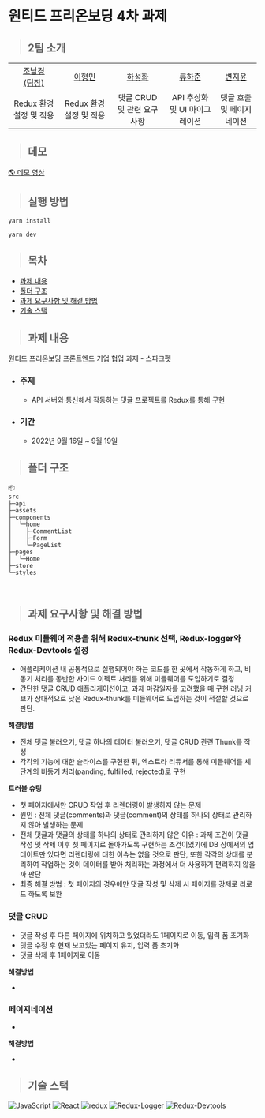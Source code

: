 # 원티드 프리온보딩 4차 과제

> ## 2팀 소개

<table>
  <tr>
    <td height="50px" align="center"><a href="https://github.com/nknkcho">조남경<br>(팀장)</a></td>
    <td height="50px" align="center"><a href="https://github.com/
hyoungqu23">이형민</a></td>
    <td height="50px" align="center"><a href="https://github.com/hasunghwa">하성화</a></td>
    <td height="50px" align="center"><a href="https://github.com/HaJunRyu">류하준</a></td>
    <td height="50px" align="center"><a href="https://github.com/
wldbszpflrxj">변지윤</a></td>
  </tr>
  <tr>
    <td align="center">Redux 환경 설정 및 적용</td>
    <td align="center">Redux 환경 설정 및 적용</td>
    <td align="center">댓글 CRUD 및 관련 요구사항</td>
    <td align="center">API 추상화 및 UI 마이그레이션</td>
    <td align="center">댓글 호출 및 페이지네이션</td>
  </tr>
</table>

> ## 데모

[🌎 데모 영상]()

> ## 실행 방법

```
yarn install

yarn dev
```

> ## 목차

- [과제 내용](#과제-내용)
- [폴더 구조](#폴더-구조)
- [과제 요구사항 및 해결 방법](#과제-요구사항-및-해결-방법)
- [기술 스택](#기술-스택)

> ## 과제 내용

원티드 프리온보딩 프론트엔드 기업 협업 과제 - 스파크펫

- ### 주제
  - API 서버와 통신해서 작동하는 댓글 프로젝트를 Redux를 통해 구현

- ### 기간
  - 2022년 9월 16일 ~ 9월 19일

> ## 폴더 구조

```
📦
src
├─api
├─assets
├─components
│  └─home
│    ├─CommentList
│    ├─Form
│    └─PageList
├─pages
│  └─Home
├─store
└─styles

```

<br/>

> ## 과제 요구사항 및 해결 방법

### Redux 미들웨어 적용을 위해 Redux-thunk 선택, Redux-logger와 Redux-Devtools 설정

- 애플리케이션 내 공통적으로 실행되어야 하는 코드를 한 곳에서 작동하게 하고, 비동기 처리를 동반한 사이드 이펙트 처리를 위해 미들웨어를 도입하기로 결정   
- 간단한 댓글 CRUD 애플리케이션이고, 과제 마감일자를 고려했을 때 구현 러닝 커브가 상대적으로 낮은 Redux-thunk를 미들웨어로 도입하는 것이 적절할 것으로 판단.  

**해결방법**

- 전체 댓글 불러오기, 댓글 하나의 데이터 불러오기, 댓글 CRUD 관련 Thunk를 작성
- 각각의 기능에 대한 슬라이스를 구현한 뒤, 엑스트라 리듀서를 통해 미들웨어를 세 단계의 비동기 처리(panding, fulfilled, rejected)로 구현

**트러블 슈팅**

- 첫 페이지에서만 CRUD 작업 후 리렌더링이 발생하지 않는 문제
- 원인 : 전체 댓글(comments)과 댓글(comment)의 상태를 하나의 상태로 관리하지 않아 발생하는 문제
- 전체 댓글과 댓글의 상태를 하나의 상태로 관리하지 않은 이유 : 과제 조건이 댓글 작성 및 삭제 이후 첫 페이지로 돌아가도록 구현하는 조건이었기에 DB 상에서의 업데이트만 있다면 리렌더링에 대한 이슈는 없을 것으로 판단, 또한 각각의 상태를 분리하여 작업하는 것이 데이터를 받아 처리하는 과정에서 더 사용하기 편리하지 않을까 판단
- 최종 해결 방법 : 첫 페이지의 경우에만 댓글 작성 및 삭제 시 페이지를 강제로 리로드 하도록 보완

### 댓글 CRUD

- 댓글 작성 후 다른 페이지에 위치하고 있었더라도 1페이지로 이동, 입력 폼 초기화
- 댓글 수정 후 현재 보고있는 페이지 유지, 입력 폼 초기화
- 댓글 삭제 후 1페이지로 이동

**해결방법**

-


### 페이지네이션

-

**해결방법**

-

> ## 기술 스택

![JavaScript](https://img.shields.io/badge/JavaScript-F7DF1E?style=for-the-badge&logo=javascript&logoColor=black)
![React](https://img.shields.io/badge/React-20232A?style=for-the-badge&logo=react&logoColor=61DAFB)
![redux](https://img.shields.io/badge/Redux-D26AC2?style=for-the-badge&logo=emotion&logoColor=white)
![Redux-Logger](https://img.shields.io/badge/Redux--Logger-0081CB?style=for-the-badge&logo=material-ui&logoColor=white)
![Redux-Devtools](https://img.shields.io/badge/Redux--Devtools-61dafb?style=for-the-badge&logo=Context-API&logoColor=white)